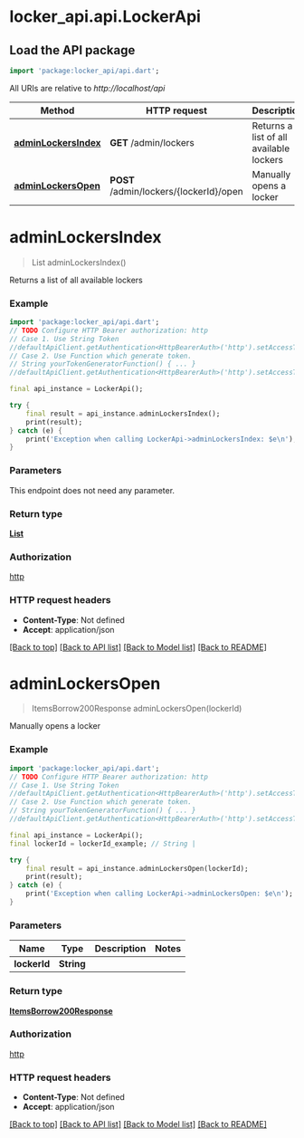 # locker_api.api.LockerApi

## Load the API package
```dart
import 'package:locker_api/api.dart';
```

All URIs are relative to *http://localhost/api*

Method | HTTP request | Description
------------- | ------------- | -------------
[**adminLockersIndex**](LockerApi.md#adminlockersindex) | **GET** /admin/lockers | Returns a list of all available lockers
[**adminLockersOpen**](LockerApi.md#adminlockersopen) | **POST** /admin/lockers/{lockerId}/open | Manually opens a locker


# **adminLockersIndex**
> List<Locker> adminLockersIndex()

Returns a list of all available lockers

### Example
```dart
import 'package:locker_api/api.dart';
// TODO Configure HTTP Bearer authorization: http
// Case 1. Use String Token
//defaultApiClient.getAuthentication<HttpBearerAuth>('http').setAccessToken('YOUR_ACCESS_TOKEN');
// Case 2. Use Function which generate token.
// String yourTokenGeneratorFunction() { ... }
//defaultApiClient.getAuthentication<HttpBearerAuth>('http').setAccessToken(yourTokenGeneratorFunction);

final api_instance = LockerApi();

try {
    final result = api_instance.adminLockersIndex();
    print(result);
} catch (e) {
    print('Exception when calling LockerApi->adminLockersIndex: $e\n');
}
```

### Parameters
This endpoint does not need any parameter.

### Return type

[**List<Locker>**](Locker.md)

### Authorization

[http](../README.md#http)

### HTTP request headers

 - **Content-Type**: Not defined
 - **Accept**: application/json

[[Back to top]](#) [[Back to API list]](../README.md#documentation-for-api-endpoints) [[Back to Model list]](../README.md#documentation-for-models) [[Back to README]](../README.md)

# **adminLockersOpen**
> ItemsBorrow200Response adminLockersOpen(lockerId)

Manually opens a locker

### Example
```dart
import 'package:locker_api/api.dart';
// TODO Configure HTTP Bearer authorization: http
// Case 1. Use String Token
//defaultApiClient.getAuthentication<HttpBearerAuth>('http').setAccessToken('YOUR_ACCESS_TOKEN');
// Case 2. Use Function which generate token.
// String yourTokenGeneratorFunction() { ... }
//defaultApiClient.getAuthentication<HttpBearerAuth>('http').setAccessToken(yourTokenGeneratorFunction);

final api_instance = LockerApi();
final lockerId = lockerId_example; // String | 

try {
    final result = api_instance.adminLockersOpen(lockerId);
    print(result);
} catch (e) {
    print('Exception when calling LockerApi->adminLockersOpen: $e\n');
}
```

### Parameters

Name | Type | Description  | Notes
------------- | ------------- | ------------- | -------------
 **lockerId** | **String**|  | 

### Return type

[**ItemsBorrow200Response**](ItemsBorrow200Response.md)

### Authorization

[http](../README.md#http)

### HTTP request headers

 - **Content-Type**: Not defined
 - **Accept**: application/json

[[Back to top]](#) [[Back to API list]](../README.md#documentation-for-api-endpoints) [[Back to Model list]](../README.md#documentation-for-models) [[Back to README]](../README.md)

